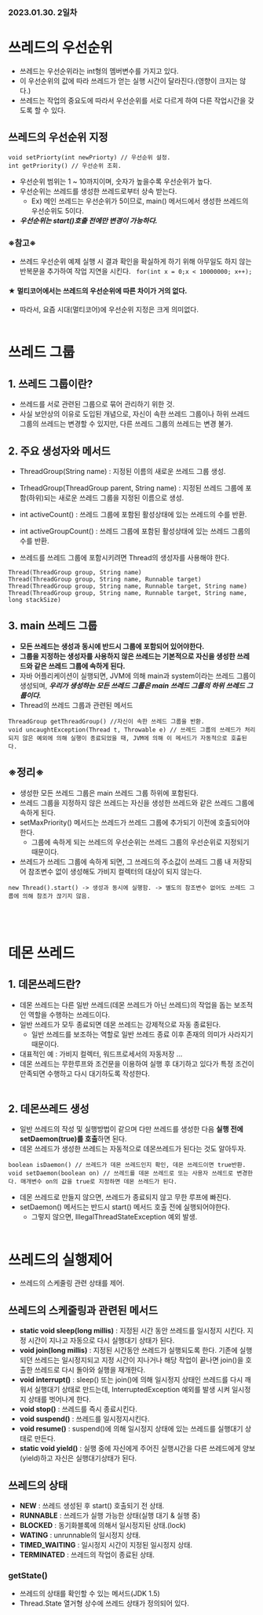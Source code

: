 ### 2023.01.30. 2일차
# 쓰레드의 우선순위
- 쓰레드는 우선순위라는 int형의 멤버변수를 가지고 있다.
- 이 우선순위의 값에 따라 쓰레드가 얻는 실행 시간이 달라진다.(영향이 크지는 않다.)
- 쓰레드는 작업의 중요도에 따라서 우선순위를 서로 다르게 하여 다른 작업시간을 갖도록 할 수 있다.<br>
## 쓰레드의 우선순위 지정
```
void setPriorty(int newPriorty) // 우선순위 설정.
int getPriority() // 우선순위 조회.
```
- 우선순위 범위는 1 ~ 10까지이며, 숫자가 높을수록 우선순위가 높다.
- 우선순위는 쓰레드를 생성한 쓰레드로부터 상속 받는다.
    - Ex) 메인 쓰레드는 우선순위가 5이므로, main() 메서드에서 생성한 쓰레드의 우선순위도 5이다.
- ***우선순위는 start()호출 전에만 변경이 가능하다.***

### ※참고※
- 쓰레드 우선순위 예제 실행 시 결과 확인을 확실하게 하기 위해 아무일도 하지 않는 반복문을 추가하여 작업 지연을 시킨다.
` for(int x = 0;x < 10000000; x++);`<br>
#### ★ 멀티코어에서는 쓰레드의 우선순위에 따른 차이가 거의 없다.
- 따라서, 요즘 시대(멀티코어)에 우선순위 지정은 크게 의미없다.<br><br>

# 쓰레드 그룹
## 1. 쓰레드 그룹이란?
- 쓰레드를 서로 관련된 그룹으로 묶어 관리하기 위한 것.
- 사실 보안상의 이유로 도입된 개념으로, 자신이 속한 쓰레드 그룹이나 하위 쓰레드 그룹의 쓰레드는 변경할 수 있지만, 다른 쓰레드 그룹의 쓰레드는 변경 불가.<br>
## 2. 주요 생성자와 메서드
- ThreadGroup(String name) : 지정된 이름의 새로운 쓰레드 그룹 생성.

- TrheadGroup(ThreadGroup parent, String name) : 지정된 쓰레드 그룹에 포함(하위)되는 새로운 쓰레드 그룹을 지정된 이름으로 생성.

- int activeCount() : 쓰레드 그룹에 포함된 활성상태에 있는 쓰레드의 수를 반환.

- int activeGroupCount() : 쓰레드 그룹에 포함된 활성상태에 있는 쓰레드 그룹의 수를 반환.

- 쓰레드를 쓰레드 그룹에 포함시키려면 Thread의 생성자를 사용해야 한다.
```
Thread(ThreadGroup group, String name)
Thread(ThreadGroup group, String name, Runnable target)
Thread(ThreadGroup group, String name, Runnable target, String name)
Thread(ThreadGroup group, String name, Runnable target, String name, long stackSize)
```
## 3. main 쓰레드 그룹
- **모든 쓰레드는 생성과 동시에 반드시 그룹에 포함되어 있어야한다.**
- **그룹을 지정하는 생성자를 사용하지 않은 쓰레드는 기본적으로 자신을 생성한 쓰레드와 같은 쓰레드 그룹에 속하게 된다.**
- 자바 어플리케이션이 실행되면, JVM에 의해 main과 system이라는 쓰레드 그룹이 생성되며, ***우리가 생성하는 모든 쓰레드 그룹은 main 쓰레드 그룹의 하위 쓰레드 그룹이다.***
- Thread의 쓰레드 그룹과 관련된 메서드
```
ThreadGroup getThreadGroup() //자신이 속한 쓰레드 그룹을 반환.
void uncaughtException(Thread t, Throwable e) // 쓰레드 그룹의 쓰레드가 처리되지 않은 예외에 의해 실행이 종료되었을 때, JVM에 의해 이 메서드가 자동적으로 호출된다.
```
## ※정리※
- 생성한 모든 쓰레드 그룹은 main 쓰레드 그룹 하위에 포함된다.
- 쓰레드 그룹을 지정하지 않은 쓰레드는 자신을 생성한 쓰레드와 같은 쓰레드 그룹에 속하게 된다.
- setMaxPriority() 메서드는 쓰레드가 쓰레드 그룹에 추가되기 이전에 호출되어야 한다.
    - 그룹에 속하게 되는 쓰레드의 우선순위는 쓰레드 그룹의 우선순위로 지정되기 때문이다.
- 쓰레드가 쓰레드 그룹에 속하게 되면, 그 쓰레드의 주소값이 쓰레드 그룹 내 저장되어 참조변수 없이 생성해도 가비지 컬렉터의 대상이 되지 않는다.
```
new Thread().start() -> 생성과 동시에 실행함. -> 별도의 참조변수 없어도 쓰레드 그룹에 의해 참조가 끊기지 않음.
```
<br><br>

# 데몬 쓰레드
## 1. 데몬쓰레드란?
- 데몬 쓰레드는 다른 일반 쓰레드(데몬 쓰레드가 아닌 쓰레드)의 작업을 돕는 보조적인 역할을 수행하는 쓰레드이다.
- 일반 쓰레드가 모두 종료되면 데몬 쓰레드는 강제적으로 자동 종료된다.
    - 일반 쓰레드를 보조하는 역할로 일반 쓰레드 종료 이후 존재의 의미가 사라지기 때문이다.
- 대표적인 예 : 가비지 컬렉터, 워드프로세서의 자동저장 ...
- 데몬 쓰레드는 무한루프와 조건문을 이용하여 실행 후 대기하고 있다가 특정 조건이 만족되면 수행하고 다시 대기하도록 작성한다.<br><br>
## 2. 데몬쓰레드 생성
- 일반 쓰레드의 작성 및 실행방법이 같으며 다만 쓰레드를 생성한 다음 **실행 전에 setDaemon(true)를 호출**하면 된다.
- 데몬 쓰레드가 생성한 쓰레드는 자동적으로 데몬쓰레드가 된다는 것도 알아두자.
```
boolean isDaemon() // 쓰레드가 데몬 쓰레드인지 확인, 데몬 쓰레드이면 true반환.
void setDaemon(boolean on) // 쓰레드를 데몬 쓰레드로 또는 사용자 쓰레드로 변경한다. 매개변수 on의 값을 true로 지정하면 데몬 쓰레드가 된다.
```
- 데몬 쓰레드로 만들지 않으면, 쓰레드가 종료되지 않고 무한 루프에 빠진다.
- setDaemon() 메서드는 반드시 start() 메서드 호출 전에 실행되어야한다.
    - 그렇지 않으면, IllegalThreadStateException 예외 발생.<br><br>

# 쓰레드의 실행제어
- 쓰레드의 스케줄링 관련 상태를 제어.<br>
## 쓰레드의 스케줄링과 관련된 메서드
- **static void sleep(long millis)** : 지정된 시간 동안 쓰레드를 일시정지 시킨다. 지정 시간이 지나고 자동으로 다시 실행대기 상태가 된다.
- **void join(long millis)** : 지정된 시간동안 쓰레드가 실행되도록 한다. 기존에 실행되던 쓰레드는 일시정지되고 지정 시간이 지나거나 해당 작업이 끝나면 join()을 호출한 쓰레드로 다시 돌아와 실행을 재개한다.
- **void interrupt()** : sleep() 또는 join()에 의해 일시정지 상태인 쓰레드를 다시 깨워서 실행대기 상태로 만드는데, InterruptedException 예외를 발생 시켜 일시정지 상태를 벗어나게 한다.
- **void stop()** : 쓰레드를 즉시 종료시킨다.
- **void suspend()** : 쓰레드를 일시정지시킨다.
- **void resume()** : suspend()에 의해 일시정지 상태에 있는 쓰레드를 실행대기 상태로 만든다.
- **static void yield()** : 실행 중에 자신에게 주어진 실행시간을 다른 쓰레드에게 양보(yield)하고 자신은 실행대기상태가 된다.<br>
## 쓰레드의 상태
- **NEW** : 쓰레드 생성된 후 start() 호출되기 전 상태.
- **RUNNABLE** : 쓰레드가 실행 가능한 상태(실행 대기 & 실행 중)
- **BLOCKED** : 동기화블록에 의해서 일시정지된 상태.(lock)
- **WATING** : unrunnable의 일시정지 상태.
- **TIMED_WAITING** : 일시정지 시간이 지정된 일시정지 상태.
- **TERMINATED** : 쓰레드의 작업이 종료된 상태.
### getState()
- 쓰레드의 상태를 확인할 수 있는 메서드(JDK 1.5)
- Thread.State 열거형 상수에 쓰레드 상태가 정의되어 있다.